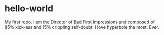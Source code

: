 # hello-world
My first repo.
I am the Director of Bad First Impressions and composed of 85% kick-ass and 15% crippling self-doubt. I love hyperbole the most. Ever.
